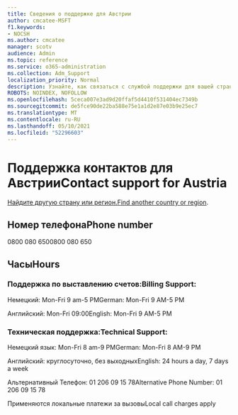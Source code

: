 ```yaml
---
title: Сведения о поддержке для Австрии
author: cmcatee-MSFT
f1.keywords:
- NOCSH
ms.author: cmcatee
manager: scotv
audience: Admin
ms.topic: reference
ms.service: o365-administration
ms.collection: Adm_Support
localization_priority: Normal
description: Узнайте, как связаться с службой поддержки для вашей страны или региона.
ROBOTS: NOINDEX, NOFOLLOW
ms.openlocfilehash: 5ceca007e3ad9d20ffaf5d4410f531404ec7349b
ms.sourcegitcommit: de5fce90de22ba588e75e1a1d2e87e03b9e25ec7
ms.translationtype: MT
ms.contentlocale: ru-RU
ms.lasthandoff: 05/10/2021
ms.locfileid: "52296603"
---
```

# <a name="contact-support-for-austria"></a><span data-ttu-id="c7c16-103">Поддержка контактов для Австрии</span><span class="sxs-lookup"><span data-stu-id="c7c16-103">Contact support for Austria</span></span>

<span data-ttu-id="c7c16-104">[Найдите другую страну или регион.](../../business-video/get-help-support.md)</span><span class="sxs-lookup"><span data-stu-id="c7c16-104">[Find another country or region](../../business-video/get-help-support.md).</span></span>

## <a name="phone-number"></a><span data-ttu-id="c7c16-105">Номер телефона</span><span class="sxs-lookup"><span data-stu-id="c7c16-105">Phone number</span></span>
<span data-ttu-id="c7c16-106">0800 080 650</span><span class="sxs-lookup"><span data-stu-id="c7c16-106">0800 080 650</span></span>

## <a name="hours"></a><span data-ttu-id="c7c16-107">Часы</span><span class="sxs-lookup"><span data-stu-id="c7c16-107">Hours</span></span>
### <a name="billing-support"></a><span data-ttu-id="c7c16-108">Поддержка по выставлению счетов:</span><span class="sxs-lookup"><span data-stu-id="c7c16-108">Billing Support:</span></span>

<span data-ttu-id="c7c16-109">Немецкий: Mon-Fri 9 am-5 PM</span><span class="sxs-lookup"><span data-stu-id="c7c16-109">German: Mon-Fri 9 AM-5 PM</span></span>

<span data-ttu-id="c7c16-110">Английский: Mon-Fri 09:00</span><span class="sxs-lookup"><span data-stu-id="c7c16-110">English: Mon-Fri 9 AM-5 PM</span></span>

### <a name="technical-support"></a><span data-ttu-id="c7c16-111">Техническая поддержка:</span><span class="sxs-lookup"><span data-stu-id="c7c16-111">Technical Support:</span></span>

<span data-ttu-id="c7c16-112">Немецкий язык: Mon-Fri 8 am-9 PM</span><span class="sxs-lookup"><span data-stu-id="c7c16-112">German: Mon-Fri 8 AM-9 PM</span></span>

<span data-ttu-id="c7c16-113">Английский: круглосуточно, без выходных</span><span class="sxs-lookup"><span data-stu-id="c7c16-113">English: 24 hours a day, 7 days a week</span></span>

<span data-ttu-id="c7c16-114">Альтернативный Телефон: 01 206 09 15 78</span><span class="sxs-lookup"><span data-stu-id="c7c16-114">Alternative Phone Number: 01 206 09 15 78</span></span>

<span data-ttu-id="c7c16-115">Применяются локальные платежи за вызовы</span><span class="sxs-lookup"><span data-stu-id="c7c16-115">Local call charges apply</span></span>
